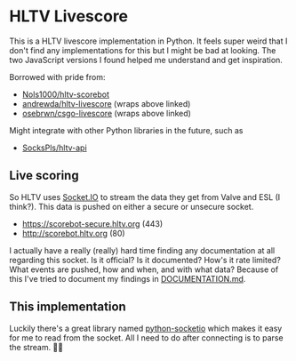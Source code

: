 # HLTV Livescore

This is a HLTV livescore implementation in Python. It feels super weird that I don't find any implementations for this
but I might be bad at looking. The two JavaScript versions I found helped me understand and get inspiration.

Borrowed with pride from:

* [Nols1000/hltv-scorebot](https://github.com/Nols1000/hltv-scorebot)
* [andrewda/hltv-livescore](https://github.com/andrewda/hltv-livescore) (wraps above linked)
* [osebrwn/csgo-livescore](https://github.com/josebrwn/csgo-livescore) (wraps above linked)

Might integrate with other Python libraries in the future, such as
* [SocksPls/hltv-api](https://github.com/SocksPls/hltv-api)

## Live scoring

So HLTV uses [Socket.IO](https://socket.io/) to stream the data they get from Valve and ESL (I think?). This data is
pushed on either a secure or unsecure socket.

* https://scorebot-secure.hltv.org (443)
* http://scorebot.hltv.org (80)

I actually have a really (really) hard time finding any documentation at all regarding this socket. Is it official? Is
it documented? How's it rate limited? What events are pushed, how and when, and with what data? Because of this I've
tried to document my findings in [DOCUMENTATION.md](DOCUMENTATION.md).

## This implementation

Luckily there's a great library named [python-socketio](https://python-socketio.readthedocs.io/en/latest/index.html)
which makes it easy for me to read from the socket. All I need to do after connecting is to parse the stream. ✌🏼